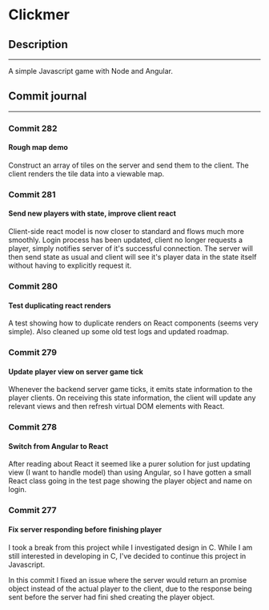 # Clickmer

## Description
---
A simple Javascript game with Node and Angular.

## Commit journal
---

### Commit 282
#### Rough map demo

Construct an array of tiles on the server and send them to the client.
The client renders the tile data into a viewable map.

### Commit 281
#### Send new players with state, improve client react


Client-side react model is now closer to standard and flows much more smoothly.
Login process has been updated, client no longer requests a player, simply notifies server of it's successful connection. The server will then send state as usual and client will see it's player data in the state itself without having to explicitly request it.

### Commit 280
#### Test duplicating react renders

A test showing how to duplicate renders on React components (seems very simple).
Also cleaned up some old test logs and updated roadmap.

### Commit 279
#### Update player view on server game tick

Whenever the backend server game ticks, it emits state information to the player clients. On receiving this state information, the client will update any relevant views and then refresh virtual DOM elements with React.

### Commit 278
#### Switch from Angular to React

After reading about React it seemed like a purer solution for just updating view (I want to handle model) than using Angular, so I have gotten a small React class going in the test page showing the player object and name on login.

### Commit 277
#### Fix server responding before finishing player

I took a break from this project while I investigated design in C. While I am still interested in developing in C, I've decided to continue this project in Javascript.

In this commit I fixed an issue where the server would return an promise object instead of the actual player to the client, due to the response being sent before the server had fini
shed creating the player object.
